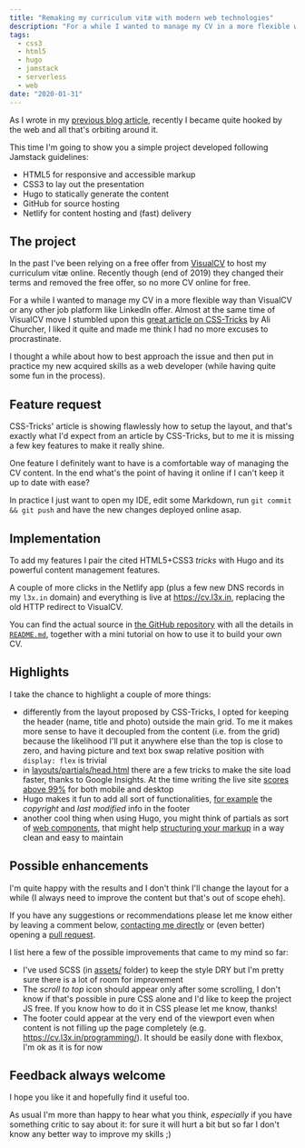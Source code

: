 ```yaml
---
title: "Remaking my curriculum vitæ with modern web technologies"
description: "For a while I wanted to manage my CV in a more flexible way. I stumbled upon a great article on CSS-Tricks that made me think I had no more excuses to procrastinate. In this article I present my solution along with some considerations."
tags:
  - css3
  - html5
  - hugo
  - jamstack
  - serverless
  - web
date: "2020-01-31"
---
```


As I wrote in my [previous blog article][previous-blog], recently I became quite hooked by the web and all that's orbiting around it.

This time I'm going to show you a simple project developed following Jamstack guidelines:

- HTML5 for responsive and accessible markup
- CSS3 to lay out the presentation
- Hugo to statically generate the content
- GitHub for source hosting
- Netlify for content hosting and (fast) delivery

## The project

In the past I've been relying on a free offer from [VisualCV][visual-cv] to host my curriculum vitæ online. Recently though (end of 2019) they changed their terms and removed the free offer, so no more CV online for free.

For a while I wanted to manage my CV in a more flexible way than VisualCV or any other job platform like LinkedIn offer. Almost at the same time of VisualCV move I stumbled upon this [great article on CSS-Tricks][css-article] by Ali Churcher, I liked it quite and made me think I had no more excuses to procrastinate.

I thought a while about how to best approach the issue and then put in practice my new acquired skills as a web developer (while having quite some fun in the process).

## Feature request

CSS-Tricks' article is showing flawlessly how to setup the layout, and that's exactly what I'd expect from an article by CSS-Tricks, but to me it is missing a few key features to make it really shine.

One feature I definitely want to have is a comfortable way of managing the CV content. In the end what's the point of having it online if I can't keep it up to date with ease?

In practice I just want to open my IDE, edit some Markdown, run `git commit && git push` and have the new changes deployed online asap.

## Implementation

To add my features I pair the cited HTML5+CSS3 _tricks_ with Hugo and its powerful content management features.

A couple of more clicks in the Netlify app (plus a few new DNS records in my `l3x.in` domain) and everything is live at <https://cv.l3x.in>, replacing the old HTTP redirect to VisualCV.

You can find the actual source in [the GitHub repository][repo] with all the details in [`README.md`][readme], together with a mini tutorial on how to use it to build your own CV.

## Highlights

I take the chance to highlight a couple of more things:

- differently from the layout proposed by CSS-Tricks, I opted for keeping the header (name, title and photo) outside the main grid. To me it makes more sense to have it decoupled from the content (i.e. from the grid) because the likelihood I'll put it anywhere else than the top is close to zero, and having picture and text box swap relative position with `display: flex` is trivial
- in [layouts/partials/head.html](https://github.com/shaftoe/curriculum-vitae/blob/master/layouts/partials/head.html) there are a few tricks to make the site load faster, thanks to Google Insights. At the time writing the live site [scores above 99%][insights] for both mobile and desktop
- Hugo makes it fun to add all sort of functionalities, [for example][footer] the _copyright_ and _last modified_ info in the footer
- another cool thing when using Hugo, you might think of partials as sort of [web components][web-component], that might help [structuring your markup][base-of] in a way clean and easy to maintain

## Possible enhancements

I'm quite happy with the results and I don't think I'll change the layout for a while (I always need to improve the content but that's out of scope eheh).

If you have any suggestions or recommendations please let me know either by leaving a comment below, [contacting me directly][contact] or (even better) opening a [pull request][pull].

I list here a few of the possible improvements that came to my mind so far:

- I've used SCSS (in [assets/][assets] folder) to keep the style DRY but I'm pretty sure there is a lot of room for improvement
- The _scroll to top_ icon should appear only after some scrolling, I don't know if that's possible in pure CSS alone and I'd like to keep the project JS free. If you know how to do it in CSS please let me know, thanks!
- The footer could appear at the very end of the viewport even when content is not filling up the page completely (e.g. <https://cv.l3x.in/programming/>). It should be easily done with flexbox, I'm ok as it is for now

## Feedback always welcome

I hope you like it and hopefully find it useful too.

As usual I'm more than happy to hear what you think, _especially_ if you have something critic to say about it: for sure it will hurt a bit but so far I don't know any better way to improve my skills ;)

[repo]:          <https://github.com/shaftoe/curriculum-vitae/>
[readme]:        <https://github.com/shaftoe/curriculum-vitae/blob/master/README.md>
[css-article]:   <https://css-tricks.com/new-year-new-job-lets-make-a-grid-powered-resume/>
[previous-blog]: <https://a.l3x.in/2020/01/29/my-quest-for-identity-in-software-engineering.html>
[visual-cv]:     <https://www.visualcv.com>
[footer]:        <https://github.com/shaftoe/curriculum-vitae/blob/master/layouts/partials/footer.html>
[base-of]:       <https://github.com/shaftoe/curriculum-vitae/blob/master/layouts/_default/baseof.html>
[web-component]: <https://developer.mozilla.org/en-US/docs/Web/Web_Components>
[insights]:      <https://developers.google.com/speed/pagespeed/insights/?url=https%3A%2F%2Fcv.l3x.in%2F&tab=desktop>
[assets]:        <https://github.com/shaftoe/curriculum-vitae/tree/master/assets>
[contact]:       <https://a.l3x.in/contact.html>
[pull]:          <https://github.com/shaftoe/curriculum-vitae/pulls>
[jamstack]:      <https://jamstack.org/best-practices/>
